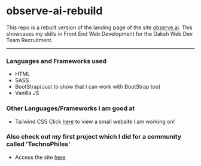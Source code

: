 # observe-ai-rebuild
This repo is a rebuilt version of the landing page of the site <a href="https://www.observe.ai/">observe.ai</a>. This showcases my skills in Front End Web Development for the Daksh Web Dev Team Recruitment.
<hr />

### Languages and Frameworks used
- HTML
- SASS
- BootStrap(Just to show that I can work with BootStrap too)
- Vanilla JS

### Other Languages/Frameworks I am good at
- Tailwind CSS Click <a href="https://vishcomestrue.github.io/basic-CV-web-template/">here</a> to view a small website I am working on!

### Also check out my first project which I did for a community called 'TechnoPhiles'

- Access the site <a href="https://technophilestestingserver.netlify.app/">here</a>